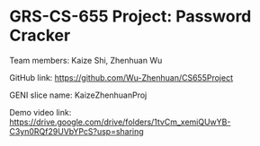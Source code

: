 # GRS-CS-655 Project: Password Cracker
Team members: Kaize Shi, Zhenhuan Wu

GitHub link: https://github.com/Wu-Zhenhuan/CS655Project

GENI slice name: KaizeZhenhuanProj

Demo video link: https://drive.google.com/drive/folders/1tvCm_xemiQUwYB-C3yn0RQf29UVbYPcS?usp=sharing
